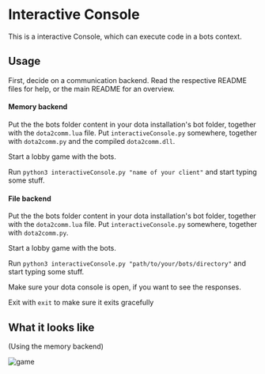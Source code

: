 # Interactive Console
This is a interactive Console, which can execute code in a bots context.

## Usage

First, decide on a communication backend. Read the respective README files for help, or the main README for an overview.

#### Memory backend

Put the the bots folder content in your dota installation's bot folder, together with the `dota2comm.lua` file.
Put `interactiveConsole.py` somewhere, together with `dota2comm.py` and the compiled `dota2comm.dll`.

Start a lobby game with the bots.

Run `python3 interactiveConsole.py "name of your client"` and start typing some stuff.

#### File backend

Put the the bots folder content in your dota installation's bot folder, together with the `dota2comm.lua` file.
Put `interactiveConsole.py` somewhere, together with `dota2comm.py`.

Start a lobby game with the bots.

Run `python3 interactiveConsole.py "path/to/your/bots/directory"` and start typing some stuff.

Make sure your dota console is open, if you want to see the responses.

Exit with `exit` to make sure it exits gracefully

## What it looks like

(Using the memory backend)

![game](../../images/dota2_comm_multi_bots.png)
